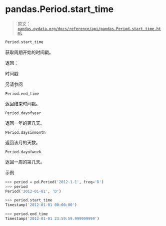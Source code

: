 # pandas.Period.start_time

> 原文：[`pandas.pydata.org/docs/reference/api/pandas.Period.start_time.html`](https://pandas.pydata.org/docs/reference/api/pandas.Period.start_time.html)

```py
Period.start_time
```

获取周期开始的时间戳。

返回：

时间戳

另请参阅

`Period.end_time`

返回结束时间戳。

`Period.dayofyear`

返回一年的第几天。

`Period.daysinmonth`

返回该月的天数。

`Period.dayofweek`

返回一周的第几天。

示例

```py
>>> period = pd.Period('2012-1-1', freq='D')
>>> period
Period('2012-01-01', 'D') 
```

```py
>>> period.start_time
Timestamp('2012-01-01 00:00:00') 
```

```py
>>> period.end_time
Timestamp('2012-01-01 23:59:59.999999999') 
```
